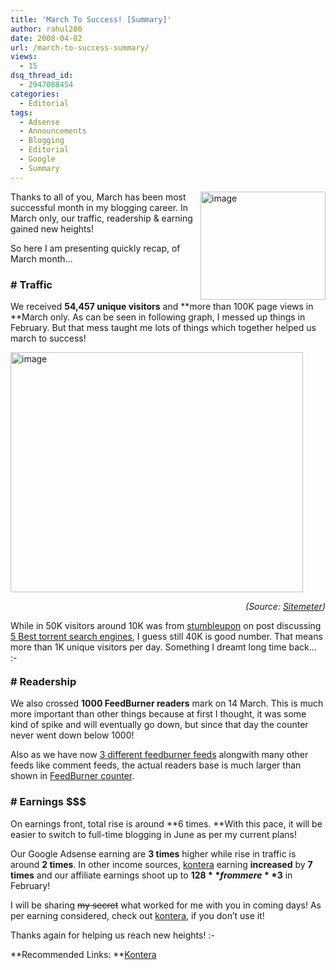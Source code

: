 ```yaml
---
title: 'March To Success! [Summary]'
author: rahul286
date: 2008-04-02
url: /march-to-success-summary/
views:
  - 15
dsq_thread_id:
  - 2947088454
categories:
  - Editorial
tags:
  - Adsense
  - Announcements
  - Blogging
  - Editorial
  - Google
  - Summary
---
```

[<img class="wp-image-53544" style="margin: 0px 0px 0px 5px;border-width: 0px" src="http://cdn.devilsworkshop.org/files/2008/04/image-thumb.png" alt="image" width="200" height="173" align="right" border="0" />][1] Thanks to all of you, March has been most successful month in my blogging career. In March only, our traffic, readership & earning gained new heights!

So here I am presenting quickly recap, of March month&#8230;

### \# Traffic

We received **54,457 unique visitors** and **more than 100K page views in **March only. As can be seen in following graph, I messed up things in February. But that mess taught me lots of things which together helped us march to success!

<a href="http://www.sitemeter.com/?a=stats&s=s24rahul286&r=33" onclick="_gaq.push(['_trackEvent', 'outbound-article', 'http://www.sitemeter.com/?a=stats&s=s24rahul286&r=33', '']);" ><img style="border-width: 0px" src="http://cdn.devilsworkshop.org/files/2008/04/image1.png" alt="image" width="468" height="384" border="0" /></a>

<p align="right">
  <em>(Source: <a href="http://www.sitemeter.com/?a=stats&s=s24rahul286&r=33" onclick="_gaq.push(['_trackEvent', 'outbound-article', 'http://www.sitemeter.com/?a=stats&s=s24rahul286&r=33', 'Sitemeter']);" >Sitemeter</a>)</em>
</p>

While in 50K visitors around 10K was from <a href="http://www.stumbleupon.com/" onclick="_gaq.push(['_trackEvent', 'outbound-article', 'http://www.stumbleupon.com/', 'stumbleupon']);" >stumbleupon</a> on post discussing [5 Best torrent search engines][2], I guess still 40K is good number. That means more than 1K unique visitors per day. Something I dreamt long time back&#8230; <img src="http://devilsworkshop.org/wp-includes/images/smilies/simple-smile.png" alt=":-)" class="wp-smiley" style="height: 1em; max-height: 1em;" />

### \# Readership

We also crossed **1000 FeedBurner readers** mark on 14 March. This is much more important than other things because at first I thought, it was some kind of spike and will eventually go down, but since that day the counter never went down below 1000!

Also as we have now [3 different feedburner feeds][3] alongwith many other feeds like comment feeds, the actual readers base is much larger than shown in <a href="http://feeds.feedburner.com/~fc/rb286" onclick="_gaq.push(['_trackEvent', 'outbound-article', 'http://feeds.feedburner.com/~fc/rb286', 'FeedBurner counter']);" >FeedBurner counter</a>.

### \# Earnings $$$

On earnings front, total rise is around **6 times. **With this pace, it will be easier to switch to full-time blogging in June as per my current plans!

Our Google Adsense earning are **3 times** higher while rise in traffic is around **2 times**. In other income sources, <a href="http://www.kontera.com/ads-for-site/become-a-kontera-publisher?type=1&aff_ID=5568" onclick="_gaq.push(['_trackEvent', 'outbound-article', 'http://www.kontera.com/ads-for-site/become-a-kontera-publisher?type=1&aff_ID=5568', 'kontera']);" >kontera</a> earning **increased** by **7 times** and our affiliate earnings shoot up to **$128** from mere **$3** in February!

I will be sharing <span style="text-decoration: line-through">my secret</span> what worked for me with you in coming days! As per earning considered, check out <a href="http://www.kontera.com/ads-for-site/become-a-kontera-publisher?type=1&aff_ID=5568" onclick="_gaq.push(['_trackEvent', 'outbound-article', 'http://www.kontera.com/ads-for-site/become-a-kontera-publisher?type=1&aff_ID=5568', 'kontera']);" >kontera</a>, if you don&#8217;t use it!

Thanks again for helping us reach new heights! <img src="http://devilsworkshop.org/wp-includes/images/smilies/simple-smile.png" alt=":-)" class="wp-smiley" style="height: 1em; max-height: 1em;" />

**Recommended Links: **<a href="http://www.kontera.com/ads-for-site/become-a-kontera-publisher?type=1&aff_ID=5568" onclick="_gaq.push(['_trackEvent', 'outbound-article', 'http://www.kontera.com/ads-for-site/become-a-kontera-publisher?type=1&aff_ID=5568', 'Kontera']);" >Kontera</a>

 [1]: http://cdn.devilsworkshop.org/files/2008/04/image.png
 [2]: http://devilsworkshop.org/2008/02/24/5-best-torrent-search-engines-google-trick-for-torrent-search/
 [3]: http://devilsworkshop.org/2008/03/23/summary-whats-new-happening-at-devils-workshop/
